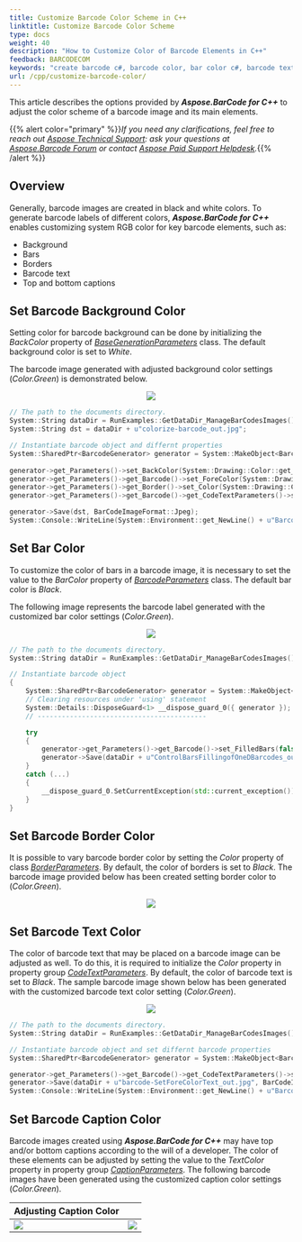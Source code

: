 ```yaml
---
title: Customize Barcode Color Scheme in C++
linktitle: Customize Barcode Color Scheme
type: docs
weight: 40
description: "How to Customize Color of Barcode Elements in C++"
feedback: BARCODECOM
keywords: "create barcode c#, barcode color, bar color c#, barcode text color, barcode caption C++, Generate Barcodes, Customize Barcode Image, Change Barcode Color, Set Barcode Color, Generate Colored Barcodes, Barcode Color in Aspose.BarCode for C++, Work with Barcode Image in Aspose.BarCode for C++"
url: /cpp/customize-barcode-color/
---
```

This article describes the options provided by ***Aspose.BarCode for C++*** to adjust the color scheme of a barcode image and its main elements.

{{% alert color="primary" %}}*If you need any clarifications, feel free to reach out [Aspose Technical Support](/barcode/cpp/technical-support/): ask your questions at [Aspose.Barcode Forum](https://forum.aspose.com/c/barcode/13) or contact [Aspose Paid Support Helpdesk](https://helpdesk.aspose.com/).*{{% /alert %}}

## **Overview**
Generally, barcode images are created in black and white colors. To generate barcode labels of different colors, ***Aspose.BarCode for C++*** enables customizing system RGB color for key barcode elements, such as:
- Background
- Bars
- Borders
- Barcode text
- Top and bottom captions

## **Set Barcode Background Color**
Setting color for barcode background can be done by initializing the *BackColor* property of [*BaseGenerationParameters*](https://reference.aspose.com/barcode/cpp/class/aspose.bar_code.generation.base_generation_parameters/) class. The default background color is set to *White*.  
  
The barcode image generated with adjusted background color settings (*Color.Green*) is demonstrated below.
   
<p align="center"><image src="colorbackground.png"></p>

```cpp
// The path to the documents directory.
System::String dataDir = RunExamples::GetDataDir_ManageBarCodesImages();
System::String dst = dataDir + u"colorize-barcode_out.jpg";

// Instantiate barcode object and differnt properties
System::SharedPtr<BarcodeGenerator> generator = System::MakeObject<BarcodeGenerator>(EncodeTypes::Code128, u"1234567"); 
						
generator->get_Parameters()->set_BackColor(System::Drawing::Color::get_Yellow());
generator->get_Parameters()->get_Barcode()->set_ForeColor(System::Drawing::Color::get_Blue());
generator->get_Parameters()->get_Border()->set_Color(System::Drawing::Color::get_Red());
generator->get_Parameters()->get_Barcode()->get_CodeTextParameters()->set_Color(System::Drawing::Color::get_Red());

generator->Save(dst, BarCodeImageFormat::Jpeg);
System::Console::WriteLine(System::Environment::get_NewLine() + u"Barcode saved at " + dataDir);
```

## **Set Bar Color**
To customize the color of bars in a barcode image, it is necessary to set the value to the *BarColor* property of [*BarcodeParameters*](https://reference.aspose.com/barcode/cpp/class/aspose.bar_code.generation.barcode_parameters/) class. The default bar color is *Black*.  
  
The following image represents the barcode label generated with the customized bar color settings (*Color.Green*).
  
<p align="center"><image src="colorbarcode.png"></p>

```cpp
// The path to the documents directory.
System::String dataDir = RunExamples::GetDataDir_ManageBarCodesImages();

// Instantiate barcode object
{
	System::SharedPtr<BarcodeGenerator> generator = System::MakeObject<BarcodeGenerator>(EncodeTypes::Code128, u"TEXT");
	// Clearing resources under 'using' statement
	System::Details::DisposeGuard<1> __dispose_guard_0({ generator });
	// ------------------------------------------

	try
	{
		generator->get_Parameters()->get_Barcode()->set_FilledBars(false);
		generator->Save(dataDir + u"ControlBarsFillingofOneDBarcodes_out.png");
	}
	catch (...)
	{
		__dispose_guard_0.SetCurrentException(std::current_exception());
	}
}
```
  

## **Set Barcode Border Color**
It is possible to vary barcode border color by setting the *Color* property of class [*BorderParameters*](https://reference.aspose.com/barcode/cpp/class/aspose.bar_code.generation.border_parameters/). By default, the color of borders is set to *Black*. The barcode image provided below has been created setting border color to (*Color.Green*).
  
<p align="center"><image src="colorborder.png"></p>
  
## **Set Barcode Text Color**
The color of barcode text that may be placed on a barcode image can be adjusted as well. To do this, it is required to initialize the *Color* property in property group [*CodeTextParameters*](https://reference.aspose.com/barcode/cpp/class/aspose.bar_code.generation.codetext_parameters). By default, the color of barcode text is set to *Black*. The sample barcode image shown below has been generated with the customized barcode text color setting (*Color.Green*).
  
<p align="center"><image src="colorcodetext.png"></p>

```cpp
// The path to the documents directory.
System::String dataDir = RunExamples::GetDataDir_ManageBarCodesImages();

// Instantiate barcode object and set differnt barcode properties
System::SharedPtr<BarcodeGenerator> generator = System::MakeObject<BarcodeGenerator>(EncodeTypes::Code128, u"1234567");

generator->get_Parameters()->get_Barcode()->get_CodeTextParameters()->set_Color(System::Drawing::Color::get_Red());
generator->Save(dataDir + u"barcode-SetForeColorText_out.jpg", BarCodeImageFormat::Jpeg);
System::Console::WriteLine(System::Environment::get_NewLine() + u"Barcode saved at " + dataDir);
```

## **Set Barcode Caption Color**
Barcode images created using ***Aspose.BarCode for C++*** may have top and/or bottom captions according to the will of a developer. The color of these elements can be adjusted by setting the value to the *TextColor* property in property group [*CaptionParameters*](https://reference.aspose.com/barcode/cpp/class/aspose.bar_code.generation.base_generation_parameters/). The following barcode images have been generated using the customized caption color settings (*Color.Green*).
  
|Adjusting Caption Color|   |
|:--| :-: |
|<image src="colorcaptionabove.png">|<image src="colorcaptionbelow.png">|
  